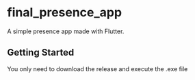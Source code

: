 # final_presence_app

A simple presence app made with Flutter.

## Getting Started

You only need to download the release and execute the .exe file
